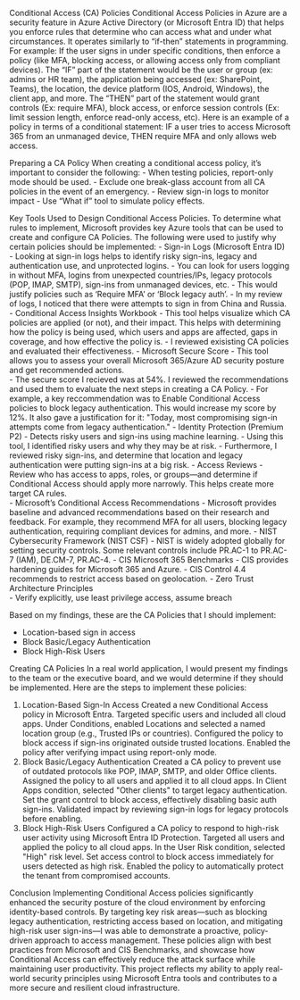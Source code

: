 Conditional Access (CA) Policies 
  Conditional Access Policies in Azure are a security feature in Azure Active Directory (or Microsoft Entra ID) that helps you enforce rules that determine who can access what and under what circumstances. 
  It operates similarly to “if-then” statements in programming. For example: If the user signs in under specific conditions, then enforce a policy (like MFA, blocking access, or allowing access only from compliant devices).
  The “IF” part of the statement would be the user or group (ex: admins or HR team), the application being accessed (ex: SharePoint, Teams), the location, the device platform (IOS, Android, Windows), the client app, and more. 
  The “THEN” part of the statement would grant controls (Ex: require MFA), block access, or enforce session controls (Ex: limit session length, enforce read-only access, etc). 
  Here is an example of a policy in terms of a conditional statement: IF a user tries to access Microsoft 365 from an unmanaged device, THEN require MFA and only allows web access. 

Preparing a CA Policy
  When creating a conditional access policy, it’s important to consider the following: 
    - When testing policies, report-only mode should be used. 
    - Exclude one break-glass account from all CA policies in the event of an emergency. 
    - Review sign-in logs to monitor impact 
    - Use “What if” tool to simulate policy effects. 

  Key Tools Used to Design Conditional Access Policies.
    To determine what rules to implement, Microsoft provides key Azure tools that can be used to create and configure CA Policies.
    The following were used to justify why certain policies should be implemented: 
    - Sign-in Logs (Microsoft Entra ID) 
      - Looking at sign-in logs helps to identify risky sign-ins, legacy and authentication use, and unprotected logins. 
      - You can look for users logging in without MFA, logins from unexpected countries/IPs, legacy protocols (POP, IMAP, SMTP), sign-ins from unmanaged devices, etc. 
      - This would justify policies such as ‘Require MFA’ or ‘Block legacy auth’. 
      - In my review of logs, I noticed that there were attempts to sign in from China and Russia.
    - Conditional Access Insights Workbook 
      - This tool helps visualize which CA policies are applied (or not), and their impact. This helps with determining how the policy is being used, which users and apps are affected, gaps in coverage, and how effective the policy is.
      - I reviewed exisisting CA policies and evaluated their effectiveness.
    - Microsoft Secure Score 
      - This tool allows you to assess your overall Microsoft 365/Azure AD security posture and get recommended actions.  
      - The secure score I recieved was at 54%. I reviewed the recommendations and used them to evaluate the next steps in creating a CA Policy.
        - For example, a key reccommendation was to Enable Conditional Access policies to block legacy authentication. This would increase my score by 12%. It also gave a justification for it: "Today, most compromising sign-in attempts come from legacy authentication."
    - Identity Protection (Premium P2) 
      - Detects risky users and sign-ins using machine learning. 
      - Using this tool, I identified risky users and why they may be at risk.
      - Furthermore, I reviewed risky sign-ins, and determine that location and legacy authentication were putting sign-ins at a big risk.
    - Access Reviews 
      - Review who has access to apps, roles, or groups—and determine if Conditional Access should apply more narrowly. This helps create more target CA rules.  
    - Microsoft’s Conditional Access Recommendations 
      - Microsoft provides baseline and advanced recommendations based on their research and feedback. For example, they recommend MFA for all users, blocking legacy authentication, requiring compliant devices for admins, and more. 
    - NIST Cybersecurity Framework (NIST CSF) 
      - NIST is widely adopted globally for setting security controls. Some relevant controls include PR.AC-1 to PR.AC-7 (IAM), DE.CM-7, PR.AC-4. 
    - CIS Microsoft 365 Benchmarks 
      - CIS provides hardening guides for Microsoft 365 and Azure.
      - CIS Control 4.4 recommends to restrict access based on geolocation.
    - Zero Trust Architecture Principles  
      - Verify explicitly, use least privilege access, assume breach 

Based on my findings, these are the CA Policies that I should implement:
  - Location-based sign in access
  - Block Basic/Legacy Authentication 
  - Block High-Risk Users

Creating CA Policies
  In a real world application, I would present my findings to the team or the executive board, and we would determine if they should be implemented. Here are the steps to implement these policies:
  1. Location-Based Sign-In Access
    Created a new Conditional Access policy in Microsoft Entra.
    Targeted specific users and included all cloud apps.
    Under Conditions, enabled Locations and selected a named location group (e.g., Trusted IPs or countries).
    Configured the policy to block access if sign-ins originated outside trusted locations.
    Enabled the policy after verifying impact using report-only mode.
2. Block Basic/Legacy Authentication
  Created a CA policy to prevent use of outdated protocols like POP, IMAP, SMTP, and older Office clients.
  Assigned the policy to all users and applied it to all cloud apps.
  In Client Apps condition, selected "Other clients" to target legacy authentication.
  Set the grant control to block access, effectively disabling basic auth sign-ins.
  Validated impact by reviewing sign-in logs for legacy protocols before enabling.
3. Block High-Risk Users
  Configured a CA policy to respond to high-risk user activity using Microsoft Entra ID Protection.
  Targeted all users and applied the policy to all cloud apps.
  In the User Risk condition, selected "High" risk level.
  Set access control to block access immediately for users detected as high risk.
  Enabled the policy to automatically protect the tenant from compromised accounts.

Conclusion
Implementing Conditional Access policies significantly enhanced the security posture of the cloud environment by enforcing identity-based controls. 
By targeting key risk areas—such as blocking legacy authentication, restricting access based on location, and mitigating high-risk user sign-ins—I was able to demonstrate a proactive, policy-driven approach to access management. 
These policies align with best practices from Microsoft and CIS Benchmarks, and showcase how Conditional Access can effectively reduce the attack surface while maintaining user productivity. 
This project reflects my ability to apply real-world security principles using Microsoft Entra tools and contributes to a more secure and resilient cloud infrastructure.
